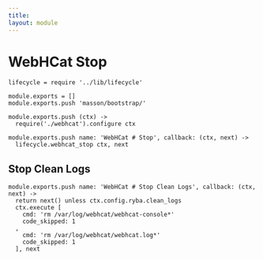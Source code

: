 ```yaml
---
title: 
layout: module
---
```


# WebHCat Stop

    lifecycle = require '../lib/lifecycle'

    module.exports = []
    module.exports.push 'masson/bootstrap/'

    module.exports.push (ctx) ->
      require('./webhcat').configure ctx

    module.exports.push name: 'WebHCat # Stop', callback: (ctx, next) ->
      lifecycle.webhcat_stop ctx, next

## Stop Clean Logs

    module.exports.push name: 'WebHCat # Stop Clean Logs', callback: (ctx, next) ->
      return next() unless ctx.config.ryba.clean_logs
      ctx.execute [
        cmd: 'rm /var/log/webhcat/webhcat-console*'
        code_skipped: 1
      ,
        cmd: 'rm /var/log/webhcat/webhcat.log*'
        code_skipped: 1
      ], next
